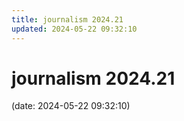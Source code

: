 ```yaml
---
title: journalism 2024.21
updated: 2024-05-22 09:32:10
---
```


# journalism 2024.21

(date: 2024-05-22 09:32:10)

